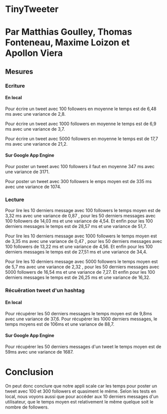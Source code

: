# TinyTweeter
# Par Matthias Goulley, Thomas Fonteneau, Maxime Loizon et Apollon Viera

## Mesures

### Ecriture
#### En local
Pour écrire un tweet avec 100 followers en moyenne le temps est de 6,48 ms avec une variance de 2,8.

Pour écrire un tweet avec 1000 followers en moyenne le temps est de 6,9 ms avec une variance de 3,7.

Pour écrire un tweet avec 5000 followers en moyenne le temps est de 17,7 ms avec une variance de 21,2.

#### Sur Google App Engine

Pour poster un tweet avec 100 followers il faut en moyenne 347 ms avec une variance de 3171.

Pour poster un tweet avec 300 followers le emps moyen est de 335 ms avec une variance de 1074.

### Lecture

Pour lire les 10 derniers message avec 100 followers le temps moyen est de 3,32 ms avec une variance de 0,87 , pour les 50 derniers messages avec 100 followers de 14,03 ms et une variance de 4,54. Et enfin pour les 100 derniers messages le temps est de 28,57 ms et une variance de 51,7.

Pour lire les 10 derniers message avec 1000 followers le temps moyen est de 3,35 ms avec une variance de 0,47 , pour les 50 derniers messages avec 100 followers de 13,22 ms et une variance de 4,56. Et enfin pour les 100 derniers messages le temps est de 27,51 ms et une variance de 34,4.

Pour lire les 10 derniers message avec 5000 followers le temps moyen est de 5,7 ms avec une variance de 2,32 , pour les 50 derniers messages avec 5000 followers de 16,54 ms et une variance de 7,27. Et enfin pour les 100 derniers messages le temps est de 26,25 ms et une variance de 16,32.

### Récuêration tweet d'un hashtag
#### En local 

Pour récupérer les 50 derniers messages le temps moyen est de 9,8ms avec une variance de 37,6.
Pour récupérer les 1000 derniers messages, le temps moyens est de 106ms et une variance de 88,7.

#### Sur Google App Engine

Pour récupérer les 50 derniers messages d'un tweet le temps moyen est de 59ms avec une variance de 1687.

# Conclusion

On peut donc conclure que notre appli scale car les temps pour poster un tweet avec 100 et 300 followers et quasiment le même.
Selon les tests en local, nous voyons aussi que pour accéder aux 10 derniers messages d'un utilisateur, que le temps moyen est relativement le même quelque soit le nombre de followers.
